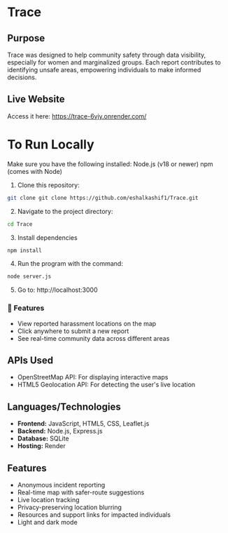 # Trace


## Purpose
Trace was designed to help community safety through data visibility, especially for women and marginalized groups. Each report contributes to identifying unsafe areas, empowering individuals to make informed decisions.

## Live Website
Access it here: https://trace-6vjy.onrender.com/

# To Run Locally
Make sure you have the following installed:
Node.js (v18 or newer)
npm (comes with Node)

1. Clone this repository:
```bash
git clone git clone https://github.com/eshalkashif1/Trace.git
```
2. Navigate to the project directory:
```bash
cd Trace
```
3. Install dependencies
```bash
npm install 
```
4. Run the program with the command:
```bash
node server.js
```
5. Go to:
http://localhost:3000


### 🌟 Features
- View reported harassment locations on the map
- Click anywhere to submit a new report
- See real-time community data across different areas

## APIs Used
- OpenStreetMap API: For displaying interactive maps
- HTML5 Geolocation API: For detecting the user's live location

## Languages/Technologies
- **Frontend:** JavaScript, HTML5, CSS, Leaflet.js  
- **Backend:** Node.js, Express.js  
- **Database:** SQLite
- **Hosting:** Render

## Features
- Anonymous incident reporting  
- Real-time map with safer-route suggestions  
- Live location tracking  
- Privacy-preserving location blurring  
- Resources and support links for impacted individuals
- Light and dark mode
